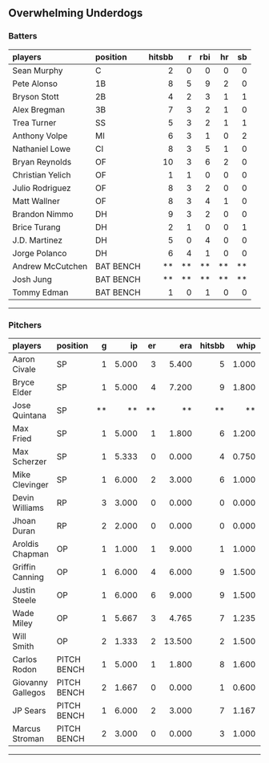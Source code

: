 ## Overwhelming Underdogs

### Batters

 
|players          |position  | hitsbb|  r| rbi| hr| sb| 
|:----------------|:---------|------:|--:|---:|--:|--:| 
|Sean Murphy      |C         |      2|  0|   0|  0|  0| 
|Pete Alonso      |1B        |      8|  5|   9|  2|  0| 
|Bryson Stott     |2B        |      4|  2|   3|  1|  1| 
|Alex Bregman     |3B        |      7|  3|   2|  1|  0| 
|Trea Turner      |SS        |      5|  3|   2|  1|  1| 
|Anthony Volpe    |MI        |      6|  3|   1|  0|  2| 
|Nathaniel Lowe   |CI        |      8|  3|   5|  1|  0| 
|Bryan Reynolds   |OF        |     10|  3|   6|  2|  0| 
|Christian Yelich |OF        |      1|  1|   0|  0|  0| 
|Julio Rodriguez  |OF        |      8|  3|   2|  0|  0| 
|Matt Wallner     |OF        |      8|  3|   4|  1|  0| 
|Brandon Nimmo    |DH        |      9|  3|   2|  0|  0| 
|Brice Turang     |DH        |      2|  1|   0|  0|  1| 
|J.D. Martinez    |DH        |      5|  0|   4|  0|  0| 
|Jorge Polanco    |DH        |      6|  4|   1|  0|  0| 
|Andrew McCutchen |BAT BENCH |     **| **|  **| **| **| 
|Josh Jung        |BAT BENCH |     **| **|  **| **| **| 
|Tommy Edman      |BAT BENCH |      1|  0|   1|  0|  0| 

* * *

### Pitchers

 
|players           |position    |  g|    ip| er|    era| hitsbb|  whip| so|  w| sv| 
|:-----------------|:-----------|--:|-----:|--:|------:|------:|-----:|--:|--:|--:| 
|Aaron Civale      |SP          |  1| 5.000|  3|  5.400|      5| 1.000|  8|  0|  0| 
|Bryce Elder       |SP          |  1| 5.000|  4|  7.200|      9| 1.800|  6|  0|  0| 
|Jose Quintana     |SP          | **|    **| **|     **|     **|    **| **| **| **| 
|Max Fried         |SP          |  1| 5.000|  1|  1.800|      6| 1.200|  6|  0|  0| 
|Max Scherzer      |SP          |  1| 5.333|  0|  0.000|      4| 0.750|  2|  1|  0| 
|Mike Clevinger    |SP          |  1| 6.000|  2|  3.000|      6| 1.000|  7|  0|  0| 
|Devin Williams    |RP          |  3| 3.000|  0|  0.000|      0| 0.000|  4|  0|  3| 
|Jhoan Duran       |RP          |  2| 2.000|  0|  0.000|      0| 0.000|  1|  0|  1| 
|Aroldis Chapman   |OP          |  1| 1.000|  1|  9.000|      1| 1.000|  2|  0|  0| 
|Griffin Canning   |OP          |  1| 6.000|  4|  6.000|      9| 1.500|  7|  0|  0| 
|Justin Steele     |OP          |  1| 6.000|  6|  9.000|      9| 1.500|  5|  0|  0| 
|Wade Miley        |OP          |  1| 5.667|  3|  4.765|      7| 1.235|  3|  1|  0| 
|Will Smith        |OP          |  2| 1.333|  2| 13.500|      2| 1.500|  0|  0|  0| 
|Carlos Rodon      |PITCH BENCH |  1| 5.000|  1|  1.800|      8| 1.600|  9|  1|  0| 
|Giovanny Gallegos |PITCH BENCH |  2| 1.667|  0|  0.000|      1| 0.600|  3|  0|  0| 
|JP Sears          |PITCH BENCH |  1| 6.000|  2|  3.000|      7| 1.167|  3|  1|  0| 
|Marcus Stroman    |PITCH BENCH |  2| 3.000|  0|  0.000|      3| 1.000|  4|  0|  0| 


* * *


